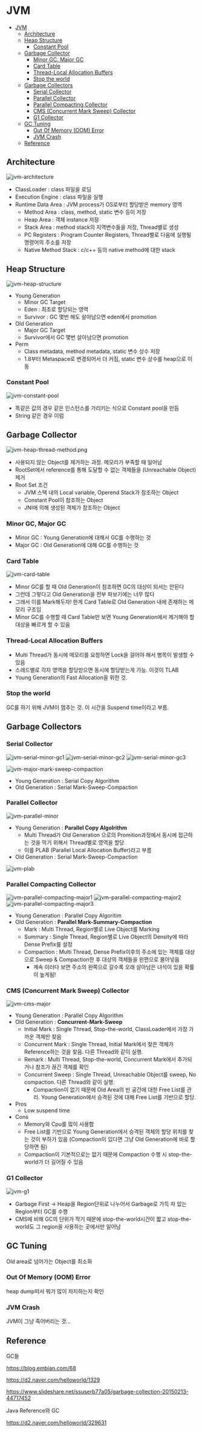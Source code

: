 # JVM

- [JVM](#jvm)
  - [Architecture](#architecture)
  - [Heap Structure](#heap-structure)
    - [Constant Pool](#constant-pool)
  - [Garbage Collector](#garbage-collector)
    - [Minor GC, Major GC](#minor-gc-major-gc)
    - [Card Table](#card-table)
    - [Thread-Local Allocation Buffers](#thread-local-allocation-buffers)
    - [Stop the world](#stop-the-world)
  - [Garbage Collectors](#garbage-collectors)
    - [Serial Collector](#serial-collector)
    - [Parallel Collector](#parallel-collector)
    - [Parallel Compacting Collector](#parallel-compacting-collector)
    - [CMS (Concurrent Mark Sweep) Collector](#cms-concurrent-mark-sweep-collector)
    - [G1 Collector](#g1-collector)
  - [GC Tuning](#gc-tuning)
    - [Out Of Memory (OOM) Error](#out-of-memory-oom-error)
    - [JVM Crash](#jvm-crash)
  - [Reference](#reference)

## Architecture

![jvm-architecture](./img/jvm-architecture.png)

- ClassLoader : class 파일을 로딩
- Execution Engine : class 파일을 실행
- Runtime Data Area : JVM process가 OS로부터 할당받은 memory 영역
  - Method Area : class, method, static 변수 등이 저장
  - Heap Area : 객체 instance 저장
  - Stack Area : method stack의 지역변수들을 저장, Thread별로 생성
  - PC Registers : Program Counter Registers, Thread별로 다음에 실행될 명령어의 주소를 저장
  - Native Method Stack : c/c++ 등의 native method에 대한 stack

## Heap Structure

![jvm-heap-structure](./img/jvm-heap-structure.png)

- Young Generation
  - Minor GC Target
  - Eden : 최초로 할당되는 영역
  - Survivor : GC 몇번 해도 살아남으면 eden에서 promotion
- Old Generation
  - Major GC Target
  - Survivor에서 GC 몇번 살아남으면 promotion
- Perm
  - Class metadata, method metadata, static 변수 상수 저장
  - 1.8부터 Metaspace로 변경되어서 더 커짐, static 변수 상수를 heap으로 이동

### Constant Pool

![jvm-constant-pool](./img/jvm-constant-pool.png)

- 똑같은 값의 경우 같은 인스턴스를 가리키는 식으로 Constant pool을 만듬
- String 같은 경우 이럼

## Garbage Collector

![jvm-heap-thread-method.png](./img/jvm-heap-thread-method.png)

- 사용되지 않는 Object를 제거하는 과정. 메모리가 부족할 때 일어남
- RootSet에서 reference를 통해 도달할 수 없는 객체들을 (Unreachable Object) 제거
- Root Set 조건
  - JVM 스택 내의 Local variable, Operend Stack가 참조하는 Object
  - Constant Pool이 참조하는 Object
  - JNI애 의해 생성된 객체가 참조하는 Object

### Minor GC, Major GC

- Minor GC : Young Generation에 대해서 GC를 수행하는 것
- Major GC : Old Generation에 대해 GC를 수행하는 것

### Card Table

![jvm-card-table](./img/jvm-card-table.png)

- Minor GC를 할 때 Old Generation이 참조하면 GC의 대상이 되서는 안된다
- 그런데 그렇다고 Old Generation을 전부 파보기에는 너무 많다
- 그래서 이를 Mark해두자! 한게 Card Table로 Old Generation 내에 존재하는 메모리 구조임
- Minor GC를 수행할 때 Card Table만 보면 Young Generation에서 제거해야 할 대상을 빠르게 할 수 있음

### Thread-Local Allocation Buffers

- Multi Thread가 동시에 메모리를 요청하면 Lock을 걸어야 해서 병목이 발생할 수 있음
- 스레드별로 각자 영역을 할당받으면 동시에 할당받는게 가능. 이것이 TLAB
- Young Generation의 Fast Allocation을 위한 것.

### Stop the world

GC를 하기 위해 JVM이 멈추는 것. 이 시간을 Suspend time이라고 부름.

## Garbage Collectors

### Serial Collector

![jvm-serial-minor-gc1](./img/jvm-serial-minor-gc1.png)
![jvm-serial-minor-gc2](./img/jvm-serial-minor-gc2.png)
![jvm-serial-minor-gc3](./img/jvm-serial-minor-gc3.png)

![jvm-major-mark-sweep-compaction](./img/jvm-major-mark-sweep-compaction.png)

- Young Generation : Serial Copy Algorithm
- Old Generation : Serial Mark-Sweep-Compaction

### Parallel Collector

![jvm-parallel-minor](./img/jvm-parallel-minor.png)

- Young Generation : **Parallel Copy Algolrithm**
  - Multi Thread가 Old Generation 으로의 Promition과정에서 동시에 접근하는 것을 막기 위해서 Thread별로 영역을 할당
  - 이를 PLAB (Parallel Local Allocation Buffer)라고 부름
- Old Generation : Serial Mark-Sweep-Compaction

![jvm-plab](./img/jvm-plab.png)

### Parallel Compacting Collector

![jvm-parallel-compacting-major1](./img/jvm-parallel-compacting-major1.png)
![jvm-parallel-compacting-major2](./img/jvm-parallel-compacting-major2.png)
![jvm-parallel-compacting-major3](./img/jvm-parallel-compacting-major3.png)

- Young Generation : Parallel Copy Algoritim
- Old Generation : **Parallel Mark-Summary-Compaction**
  - Mark : Multi Thread, Region별로 Live Object를 Marking
  - Summary : Single Thread, Region별로 Live Object의 Density에 따라 Dense Prefix를 설정
  - Compaction : Multi Thread, Dense Prefix이후의 주소에 있는 객체를 대상으로 Sweep & Compaction한 후 대상의 객체들을 왼편으로 몰아넣음
    - 계속 이러다 보면 주소의 왼쪽으로 갈수록 오래 살아남은 녀석이 있을 확률이 높게됨!

### CMS (Concurrent Mark Sweep) Collector

![jvm-cms-major](./img/jvm-cms-major.png)

- Young Generation : Parallel Copy Algorithm
- Old Generation : **Concurrent-Mark-Sweep**
  - Initial Mark : Single Thread, Stop-the-world, ClassLoader에서 가장 가까운 객체만 찾음
  - Concurrent Mark : Single Thread, Initial Mark에서 찾은 객체가 Reference하는 것을 찾음. 다른 Thread와 같이 실행.
  - Remark : Multi Thread, Stop-the-world, Concurrent Mark에서 추가되거나 참조가 끊긴 객체를 확인
  - Concurrent Sweep : Single Thread, Unreachable Object를 sweep, No compaction. 다른 Thread와 같이 실행.
    - Compaction이 없기 때문에 Old Area의 빈 공간에 대한 Free List를 관리. Young Generation에서 승격된 것에 대해 Free List를 기반으로 할당.
- Pros
  - Low suspend time
- Cons
  - Memory와 Cpu를 많이 사용함
  - Free List를 기반으로 Young Generation에서 승격된 객체의 할당 위치를 찾는 것이 부하가 있음 (Compaction이 있다면 그냥 Old Generation에 바로 할당하면 됨)
  - Compaction이 기본적으로는 없기 때문에 Compaction 수행 시 stop-the-world가 더 길어질 수 있음

### G1 Collector

![jvm-g1](./img/jvm-g1.png)

- Garbage First -> Heap을 Region단위로 나누어서 Garbage로 가득 차 있는 Region부터 GC를 수행
- CMS에 비해 GC의 단위가 작기 때문에 stop-the-world시간이 짧고 stop-the-world도 그 region을 사용하는 곳에서만 일어남

## GC Tuning

Old area로 넘어가는 Object를 최소화

### Out Of Memory (OOM) Error

heap dump떠서 뭐가 많이 차지하는지 확인

### JVM Crash

JVM이 그냥 죽어버리는 것...

## Reference

GC들

https://blog.embian.com/68

https://d2.naver.com/helloworld/1329

https://www.slideshare.net/ssuserb77a05/garbage-collection-20150213-44717452

Java Reference와 GC

https://d2.naver.com/helloworld/329631